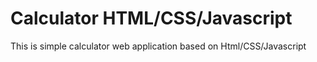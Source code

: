 # Calculator HTML/CSS/Javascript

This is simple calculator web application based on Html/CSS/Javascript
